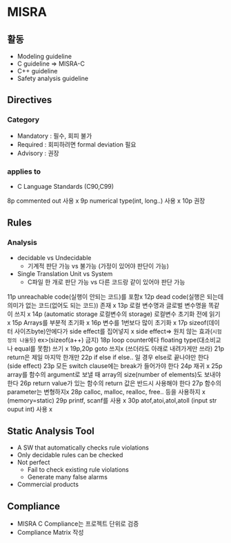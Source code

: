 # MISRA
## 활동
* Modeling guideline
* C guideline => MISRA-C
* C++ guideline
* Safety analysis guideline
## Directives
### Category
* Mandatory : 필수, 회피 불가
* Required : 회피하려면 formal deviation 필요
* Advisory : 권장
### applies to
* C Language Standards (C90,C99)

8p commented out 사용 x
9p numerical type(int, long..) 사용 x 10p 권장

## Rules

### Analysis
* decidable vs Undecidable
    * 기계적 판단 가능 vs 불가능 (가정이 있어야 판단이 가능)
* Single Translation Unit vs System
    * C파일 한 개로 판단 가능 vs 다른 코드랑 같이 있어야 판단 가능 

11p unreachable code(실행이 안되는 코드)를 포함x
12p dead code(실행은 되는데 의미가 없는 코드(없어도 되는 코드)) 존재 x
13p 로컬 변수명과 글로벌 변수명을 똑같이 쓰지 x
14p (automatic storage 로컬변수의 storage) 로컬변수 초기화 전에 읽기 x
15p Arrays를 부분적 초기화 x
16p 변수를 1번보다 많이 초기화 x
17p sizeof(데이터 사이즈byte)안에다가 side effect를 집어넣지 x
    side effect=> 원치 않는 효과(`시험 정의 나올듯`) 
    ex>(sizeof(a++) 금지)
18p loop counter에다 floating type(대소비교나 equal를 못함) 쓰기 x
19p,20p goto 쓰지x (쓰더라도 아래로 내려가게만 쓰라)
21p return은 제일 마지막 한개만
22p if else if else.. 일 경우 else로 끝나야만 한다 (side effect)
23p 모든 switch clause에는 break가 들어가야 한다
24p 재귀 x
25p array를 함수의 argument로 보낼 때 array의 size(number of elements)도 보내야 한다
26p return value가 있는 함수의 return 값은 반드시 사용해야 한다
27p 함수의 parameter는 변형하지x
28p calloc, malloc, realloc, free.. 등을 사용하지 x (memory=static)
29p printf, scanf를 사용 x
30p atof,atoi,atol,atoll (input str ouput int) 사용 x 

## Static Analysis Tool
* A SW that automatically checks rule violations
* Only decidable rules can be checked
* Not perfect
    * Fail to check existing rule violations
    * Generate many false alarms
* Commercial products

## Compliance
* MISRA C Compliance는 프로젝트 단위로 검증
* Compliance Matrix 작성